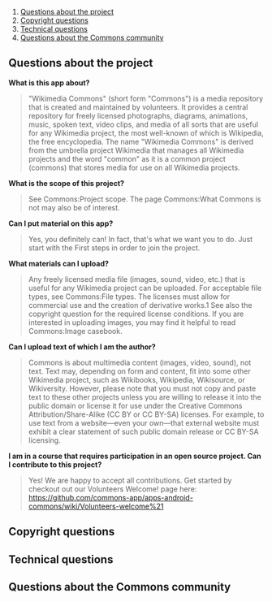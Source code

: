 1. [Questions about the project](#questions-about-the-project)
2. [Copyright questions](#copyright-questions)
3. [Technical questions](#technical-questions)
4. [Questions about the Commons community](#questions-about-the-commons-community)

## Questions about the project

**What is this app about?**

> "Wikimedia Commons" (short form "Commons") is a media repository that is created and maintained by volunteers. It provides a central repository for freely licensed photographs, diagrams, animations, music, spoken text, video clips, and media of all sorts that are useful for any Wikimedia project, the most well-known of which is Wikipedia, the free encyclopedia. The name "Wikimedia Commons" is derived from the umbrella project Wikimedia that manages all Wikimedia projects and the word "common" as it is a common project (commons) that stores media for use on all Wikimedia projects.

**What is the scope of this project?**

> See Commons:Project scope. The page Commons:What Commons is not may also be of interest.

**Can I put material on this app?**

> Yes, you definitely can! In fact, that's what we want you to do. Just start with the First steps in order to join the project.


**What materials can I upload?**

> Any freely licensed media file (images, sound, video, etc.) that is useful for any Wikimedia project can be uploaded. For acceptable file types, see Commons:File types. The licenses must allow for commercial use and the creation of derivative works.1 See also the copyright question for the required license conditions. If you are interested in uploading images, you may find it helpful to read Commons:Image casebook.

**Can I upload text of which I am the author?**

> Commons is about multimedia content (images, video, sound), not text. Text may, depending on form and content, fit into some other Wikimedia project, such as Wikibooks, Wikipedia, Wikisource, or Wikiversity. However, please note that you must not copy and paste text to these other projects unless you are willing to release it into the public domain or license it for use under the Creative Commons Attribution/Share-Alike (CC BY or CC BY-SA) licenses. For example, to use text from a website—even your own—that external website must exhibit a clear statement of such public domain release or CC BY-SA licensing.

**I am in a course that requires participation in an open source project. Can I contribute to this project?**
> Yes! We are happy to accept all contributions. Get started by checkout out our Volunteers Welcome! page here: https://github.com/commons-app/apps-android-commons/wiki/Volunteers-welcome%21

## Copyright questions

## Technical questions

## Questions about the Commons community


